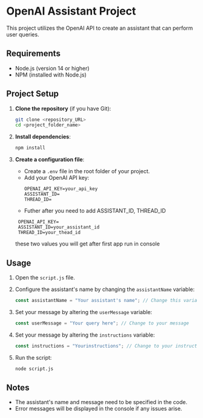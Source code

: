 # OpenAI Assistant Project

This project utilizes the OpenAI API to create an assistant that can perform user queries.

## Requirements

- Node.js (version 14 or higher)
- NPM (installed with Node.js)

## Project Setup

1. **Clone the repository** (if you have Git):
    ```bash
    git clone <repository_URL>
    cd <project_folder_name>
    ```

2. **Install dependencies**:
    ```bash
    npm install
    ```

3. **Create a configuration file**:
    - Create a `.env` file in the root folder of your project.
    - Add your OpenAI API key:
      ```
      OPENAI_API_KEY=your_api_key
      ASSISTANT_ID=
      THREAD_ID=
      ```
    - Futher after you need to add ASSISTANT_ID, THREAD_ID
     ```
      OPENAI_API_KEY=
      ASSISTANT_ID=your_assistant_id
      THREAD_ID=your_thead_id
      ```
      these two values you will get after first app run in console
## Usage

1. Open the `script.js` file.
2. Configure the assistant's name by changing the `assistantName` variable:
    ```javascript
    const assistantName = "Your assistant's name"; // Change this variable to your desired name
    ```
3. Set your message by altering the `userMessage` variable:
    ```javascript
    const userMessage = "Your query here"; // Change to your message
    ```

4. Set your message by altering the `instructions` variable:
    ```javascript
    const instructions = "Yourinstructions"; // Change to your instructions
    ```

5. Run the script:
    ```bash
    node script.js
    ```

## Notes

- The assistant's name and message need to be specified in the code.
- Error messages will be displayed in the console if any issues arise.